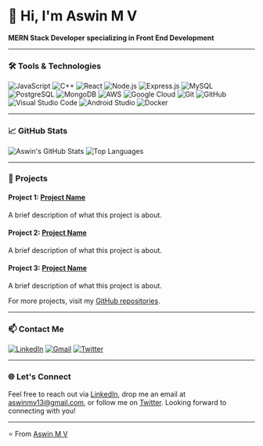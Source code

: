 # 👋 Hi, I'm Aswin M V

**MERN Stack Developer specializing in Front End Development**

---

### 🛠️ Tools & Technologies

![JavaScript](https://img.shields.io/badge/-JavaScript-F7DF1E?style=flat&logo=JavaScript&logoColor=black)
![C++](https://img.shields.io/badge/-C++-00599C?style=flat&logo=C++&logoColor=white)
![React](https://img.shields.io/badge/-React-61DAFB?style=flat&logo=React&logoColor=black)
![Node.js](https://img.shields.io/badge/-Node.js-339933?style=flat&logo=Node.js&logoColor=white)
![Express.js](https://img.shields.io/badge/-Express.js-000000?style=flat&logo=Express&logoColor=white)
![MySQL](https://img.shields.io/badge/-MySQL-4479A1?style=flat&logo=MySQL&logoColor=white)
![PostgreSQL](https://img.shields.io/badge/-PostgreSQL-336791?style=flat&logo=PostgreSQL&logoColor=white)
![MongoDB](https://img.shields.io/badge/-MongoDB-47A248?style=flat&logo=MongoDB&logoColor=white)
![AWS](https://img.shields.io/badge/-AWS-232F3E?style=flat&logo=Amazon-AWS&logoColor=white)
![Google Cloud](https://img.shields.io/badge/-Google%20Cloud-4285F4?style=flat&logo=Google-Cloud&logoColor=white)
![Git](https://img.shields.io/badge/-Git-F05032?style=flat&logo=Git&logoColor=white)
![GitHub](https://img.shields.io/badge/-GitHub-181717?style=flat&logo=GitHub&logoColor=white)
![Visual Studio Code](https://img.shields.io/badge/-Visual%20Studio%20Code-007ACC?style=flat&logo=Visual-Studio-Code&logoColor=white)
![Android Studio](https://img.shields.io/badge/-Android%20Studio-3DDC84?style=flat&logo=Android-Studio&logoColor=white)
![Docker](https://img.shields.io/badge/-Docker-2496ED?style=flat&logo=Docker&logoColor=white)

---

### 📈 GitHub Stats

![Aswin's GitHub Stats](https://github-readme-stats.vercel.app/api?username=AswinArsha&show_icons=true&theme=radical)
![Top Languages](https://github-readme-stats.vercel.app/api/top-langs/?username=AswinArsha&layout=compact&theme=radical)

---

### 🌟 Projects

#### Project 1: [Project Name](https://github.com/AswinArsha/ProjectName)
A brief description of what this project is about.

#### Project 2: [Project Name](https://github.com/AswinArsha/ProjectName)
A brief description of what this project is about.

#### Project 3: [Project Name](https://github.com/AswinArsha/ProjectName)
A brief description of what this project is about.

For more projects, visit my [GitHub repositories](https://github.com/AswinArsha?tab=repositories).

---

### 📫 Contact Me

[![LinkedIn](https://img.shields.io/badge/-LinkedIn-0A66C2?style=flat&logo=LinkedIn&logoColor=white)](https://www.linkedin.com/in/aswin-m-v-a82841253?original_referer=https%3A%2F%2Fgithub.com%2FAswinArsha)
[![Gmail](https://img.shields.io/badge/-Gmail-D14836?style=flat&logo=Gmail&logoColor=white)](mailto:aswinmv13@gmail.com)
[![Twitter](https://img.shields.io/badge/-Twitter-1DA1F2?style=flat&logo=Twitter&logoColor=white)](https://x.com/AswinMV13)

---

### 🌐 Let's Connect

Feel free to reach out via [LinkedIn](https://www.linkedin.com/in/aswin-m-v-a82841253?original_referer=https%3A%2F%2Fgithub.com%2FAswinArsha), drop me an email at [aswinmv13@gmail.com](mailto:aswinmv13@gmail.com), or follow me on [Twitter](https://x.com/AswinMV13). Looking forward to connecting with you!

---

⭐️ From [Aswin M V](https://github.com/AswinArsha)
